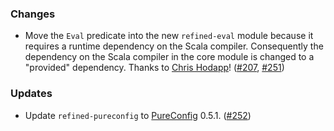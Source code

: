 ### Changes

* Move the `Eval` predicate into the new `refined-eval` module
  because it requires a runtime dependency on the Scala compiler.
  Consequently the dependency on the Scala compiler in the core
  module is changed to a "provided" dependency.
  Thanks to [Chris Hodapp](https://github.com/clhodapp)!
  ([#207][#207], [#251][#251])

### Updates

* Update `refined-pureconfig` to [PureConfig][pureconfig] 0.5.1.
  ([#252][#252])

[#207]: https://github.com/fthomas/refined/issues/207
[#251]: https://github.com/fthomas/refined/pull/251
[#252]: https://github.com/fthomas/refined/pull/252
[pureconfig]: https://github.com/melrief/pureconfig
